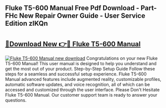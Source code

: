 ## Fluke T5-600 Manual Free Pdf Download - Part-FHc New Repair Owner Guide - User Service Edition zIKQn

# <h2><a href="http://bc12120.oget.top/?id=Fluke+T5-600+Manual">🔗Download New 👉🔴 Fluke T5-600 Manual</a></h2>

[![Fluke T5-600 Manual new download](https://i.imgur.com/5g1atiW.png)](http://bc12120.oget.top/?id=Fluke+T5-600+Manual)
Congratulations on your new Fluke T5-600 Manual! This user manual is designed to help you understand and get the most out of your product. Step-by-Step Setup Guide Follow these steps for a seamless and successful setup experience. Fluke T5-600 Manual advanced features include augmented reality, customizable profiles, automatic software updates, and voice recognition, all of which can be accessed and customized through the user interface. Please Don't Hesitate Fluke T5-600 Manual. Our customer support team is ready to answer your questions.
